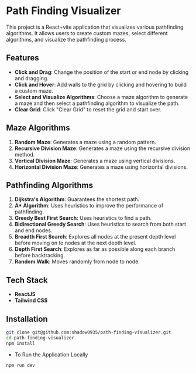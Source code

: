 # Path Finding Visualizer

This project is a React+vite application that visualizes various pathfinding algorithms. It allows users to create custom mazes, select different algorithms, and visualize the pathfinding process.

## Features

- **Click and Drag**: Change the position of the start or end node by clicking and dragging.
- **Click and Hover**: Add walls to the grid by clicking and hovering to build a custom maze.
- **Select and Visualize Algorithms**: Choose a maze algorithm to generate a maze and then select a pathfinding algorithm to visualize the path.
- **Clear Grid**: Click "Clear Grid" to reset the grid and start over.

## Maze Algorithms

1. **Random Maze**: Generates a maze using a random pattern.
2. **Recursive Division Maze**: Generates a maze using the recursive division method.
3. **Vertical Division Maze**: Generates a maze using vertical divisions.
4. **Horizontal Division Maze**: Generates a maze using horizontal divisions.

## Pathfinding Algorithms

1. **Dijkstra's Algorithm**: Guarantees the shortest path.
2. **A\* Algorithm**: Uses heuristics to improve the performance of pathfinding.
3. **Greedy Best First Search**: Uses heuristics to find a path.
4. **Bidirectional Greedy Search**: Uses heuristics to search from both start and end nodes.
5. **Breadth First Search**: Explores all nodes at the present depth level before moving on to nodes at the next depth level.
6. **Depth First Search**: Explores as far as possible along each branch before backtracking.
7. **Random Walk**: Moves randomly from node to node.

## Tech Stack

- **ReactJS**
- **Tailwind CSS**

## Installation

```bash
git clone git@github.com:shadow0935/path-finding-visualizer.git
cd path-finding-visualizer
npm install
```

- To Run the Application Locally
```bash
npm run dev
```
